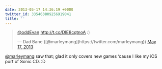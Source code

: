 ```yaml
---
date: 2013-05-17 14:36:19 +0000
twitter_id: 335463809256919041
title: ''
---
```


<blockquote class="twitter-tweet"><p lang="und" dir="ltr"><a href="https://twitter.com/oddEvan?ref_src=twsrc%5Etfw">@oddEvan</a> <a href="http://t.co/DlE8cqtnoA">http://t.co/DlE8cqtnoA</a> :)</p>&mdash; Dad Bane ([@marleymang](https://twitter.com/marleymang)) <a href="https://twitter.com/marleymang/status/335460910535684097?ref_src=twsrc%5Etfw">May 17, 2013</a></blockquote>
<script async src="https://platform.twitter.com/widgets.js" charset="utf-8"></script>

[@marleymang](https://twitter.com/marleymang) saw that; glad it only covers new games ‘cause I like my iOS port of Sonic CD. :D
